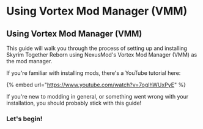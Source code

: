 # Using Vortex Mod Manager (VMM)

## Using Vortex Mod Manager (VMM)

This guide will walk you through the process of setting up and installing Skyrim Together Reborn using NexusMod's Vortex Mod Manager (VMM) as the mod manager.

If you're familiar with installing mods, there's a YouTube tutorial here:

{% embed url="https://www.youtube.com/watch?v=7ogIhWUxPyE" %}

If you're new to modding in general, or something went wrong with your installation, you should probably stick with this guide!

### Let's begin!
